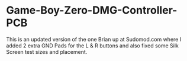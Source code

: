 # Game-Boy-Zero-DMG-Controller-PCB

This is an updated version of the one Brian up at Sudomod.com where I  added 2 extra GND Pads for the L & R buttons and also fixed some Silk Screen test sizes and placement.
